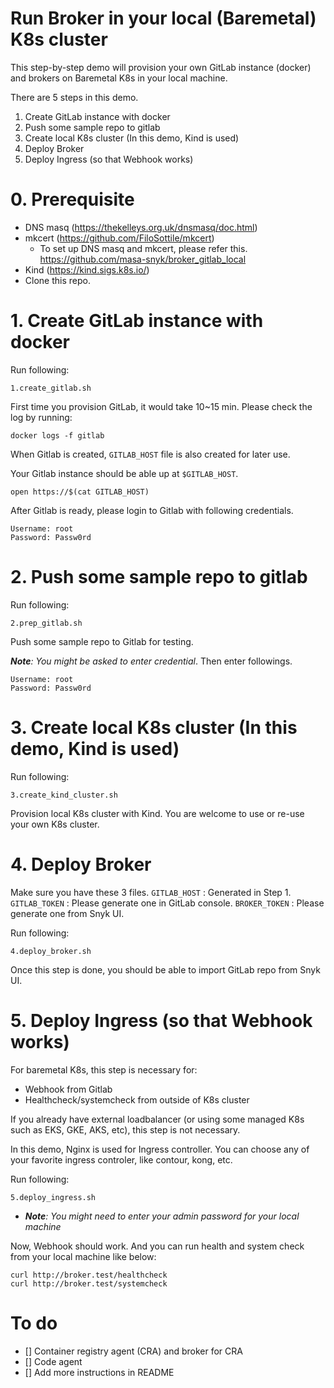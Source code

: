 # Run Broker in your local (Baremetal) K8s cluster

This step-by-step demo will provision your own GitLab instance (docker) and brokers on Baremetal K8s in your local machine.

There are 5 steps in this demo.

1. Create GitLab instance with docker
1. Push some sample repo to gitlab
1. Create local K8s cluster (In this demo, Kind is used)
1. Deploy Broker
1. Deploy Ingress (so that Webhook works)

# 0. Prerequisite
* DNS masq (https://thekelleys.org.uk/dnsmasq/doc.html)
* mkcert (https://github.com/FiloSottile/mkcert)
  * To set up DNS masq and mkcert, please refer this. https://github.com/masa-snyk/broker_gitlab_local
* Kind (https://kind.sigs.k8s.io/)
* Clone this repo.

# 1. Create GitLab instance with docker

Run following:

```
1.create_gitlab.sh
```

First time you provision GitLab, it would take 10~15 min. 
Please check the log by running:
```
docker logs -f gitlab
```

When Gitlab is created, `GITLAB_HOST` file is also created for later use.

Your Gitlab instance should be able up at `$GITLAB_HOST`. 
```
open https://$(cat GITLAB_HOST)
```

After Gitlab is ready, please login to Gitlab with following credentials.


```
Username: root
Password: Passw0rd
```

# 2. Push some sample repo to gitlab

Run following:
```
2.prep_gitlab.sh
```

Push some sample repo to Gitlab for testing.

_**Note**: You might be asked to enter credential_. Then enter followings.
```
Username: root
Password: Passw0rd
```

# 3. Create local K8s cluster (In this demo, Kind is used)

Run following:
```
3.create_kind_cluster.sh
```

Provision local K8s cluster with Kind. 
You are welcome to use or re-use your own K8s cluster.

# 4. Deploy Broker

Make sure you have these 3 files.
`GITLAB_HOST` : Generated in Step 1.
`GITLAB_TOKEN` : Please generate one in GitLab console.
`BROKER_TOKEN` : Please generate one from Snyk UI.

Run following:
```
4.deploy_broker.sh
```

Once this step is done, you should be able to import GitLab repo from Snyk UI.


# 5. Deploy Ingress (so that Webhook works)

For baremetal K8s, this step is necessary for:
* Webhook from Gitlab
* Healthcheck/systemcheck from outside of K8s cluster
  
If you already have external loadbalancer (or using some managed K8s such as EKS, GKE, AKS, etc), this step is not necessary.

In this demo, Nginx is used for Ingress controller. You can choose any of your favorite ingress controler, like contour, kong, etc. 

Run following:
```
5.deploy_ingress.sh 
```

* _**Note**: You might need to enter your admin password for your local machine_

Now, Webhook should work. And you can run health and system check from your local machine like below:

```
curl http://broker.test/healthcheck
curl http://broker.test/systemcheck
```

# To do

* [] Container registry agent (CRA) and broker for CRA
* [] Code agent
* [] Add more instructions in README
